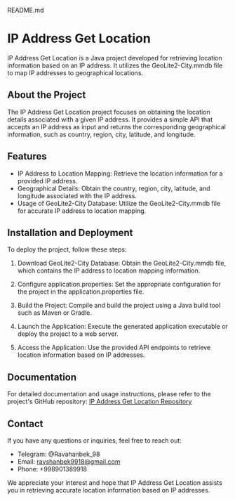 README.md

# IP Address Get Location

IP Address Get Location is a Java project developed for retrieving location information based on an IP address. It utilizes the GeoLite2-City.mmdb file to map IP addresses to geographical locations.

## About the Project

The IP Address Get Location project focuses on obtaining the location details associated with a given IP address. It provides a simple API that accepts an IP address as input and returns the corresponding geographical information, such as country, region, city, latitude, and longitude.

## Features

- IP Address to Location Mapping: Retrieve the location information for a provided IP address.
- Geographical Details: Obtain the country, region, city, latitude, and longitude associated with the IP address.
- Usage of GeoLite2-City Database: Utilize the GeoLite2-City.mmdb file for accurate IP address to location mapping.

## Installation and Deployment

To deploy the project, follow these steps:

1. Download GeoLite2-City Database: Obtain the GeoLite2-City.mmdb file, which contains the IP address to location mapping information.

2. Configure application.properties: Set the appropriate configuration for the project in the application.properties file.

3. Build the Project: Compile and build the project using a Java build tool such as Maven or Gradle.

4. Launch the Application: Execute the generated application executable or deploy the project to a web server.

5. Access the Application: Use the provided API endpoints to retrieve location information based on IP addresses.

## Documentation

For detailed documentation and usage instructions, please refer to the project's GitHub repository: [IP Address Get Location Repository](https://github.com/RJavaDev/IP-Address-Get-Location)

## Contact

If you have any questions or inquiries, feel free to reach out:

- Telegram: @Ravahanbek_98
- Email: ravshanbek9918@gmail.com
- Phone: +998901389918

We appreciate your interest and hope that IP Address Get Location assists you in retrieving accurate location information based on IP addresses.
